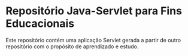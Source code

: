 # Repositório Java-Servlet para Fins Educacionais
Este repositório contém uma aplicação Servlet gerada a partir de outro repositório com o propósito de aprendizado e estudo.